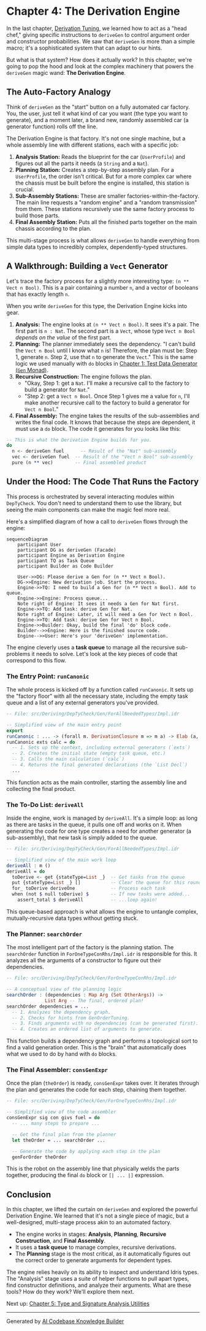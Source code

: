 # Chapter 4: The Derivation Engine

In the last chapter, [Derivation Tuning](03_derivation_tuning_.md), we learned how to act as a "head chef," giving specific instructions to `deriveGen` to control argument order and constructor probabilities. We saw that `deriveGen` is more than a simple macro; it's a sophisticated system that can adapt to our hints.

But what is that system? How does it actually work? In this chapter, we're going to pop the hood and look at the complex machinery that powers the `deriveGen` magic wand: **The Derivation Engine**.

## The Auto-Factory Analogy

Think of `deriveGen` as the "start" button on a fully automated car factory. You, the user, just tell it what kind of car you want (the type you want to generate), and a moment later, a brand new, randomly assembled car (a generator function) rolls off the line.

The Derivation Engine is that factory. It's not one single machine, but a whole assembly line with different stations, each with a specific job:
1.  **Analysis Station:** Reads the blueprint for the car (`UserProfile`) and figures out all the parts it needs (a `String` and a `Nat`).
2.  **Planning Station:** Creates a step-by-step assembly plan. For a `UserProfile`, the order isn't critical. But for a more complex car where the chassis must be built before the engine is installed, this station is crucial.
3.  **Sub-Assembly Stations:** These are smaller factories-within-the-factory. The main line requests a "random engine" and a "random transmission" from them. These stations recursively use the same factory process to build those parts.
4.  **Final Assembly Station:** Puts all the finished parts together on the main chassis according to the plan.

This multi-stage process is what allows `deriveGen` to handle everything from simple data types to incredibly complex, dependently-typed structures.

## A Walkthrough: Building a `Vect` Generator

Let's trace the factory process for a slightly more interesting type: `(n ** Vect n Bool)`. This is a pair containing a number `n`, and a vector of booleans that has exactly length `n`.

When you write `deriveGen` for this type, the Derivation Engine kicks into gear.

1.  **Analysis:** The engine looks at `(n ** Vect n Bool)`. It sees it's a pair. The first part is `n : Nat`. The second part is a `Vect`, whose type `Vect n Bool` *depends on the value* of the first part.
2.  **Planning:** The planner immediately sees the dependency. "I can't build the `Vect n Bool` until I know what `n` is! Therefore, the plan must be: Step 1, generate `n`. Step 2, use that `n` to generate the `Vect`." This is the same logic we used manually with `do` blocks in [Chapter 1: Test Data Generator (`Gen` Monad)](01_test_data_generator___gen__monad__.md).
3.  **Recursive Construction:** The engine follows the plan.
    *   "Okay, Step 1: get a `Nat`. I'll make a recursive call to the factory to build a generator for `Nat`."
    *   "Step 2: get a `Vect n Bool`. Once Step 1 gives me a value for `n`, I'll make another recursive call to the factory to build a generator for `Vect n Bool`."
4.  **Final Assembly:** The engine takes the results of the sub-assemblies and writes the final code. It knows that because the steps are dependent, it must use a `do` block. The code it generates for you looks like this:

```idris
-- This is what the Derivation Engine builds for you.
do
  n <- deriveGen fuel      -- Result of the "Nat" sub-assembly
  vec <- deriveGen fuel  -- Result of the "Vect n Bool" sub-assembly
  pure (n ** vec)        -- Final assembled product
```

## Under the Hood: The Code That Runs the Factory

This process is orchestrated by several interacting modules within `DepTyCheck`. You don't need to understand them to use the library, but seeing the main components can make the magic feel more real.

Here's a simplified diagram of how a call to `deriveGen` flows through the engine:

```mermaid
sequenceDiagram
    participant User
    participant DG as deriveGen (Facade)
    participant Engine as Derivation Engine
    participant TQ as Task Queue
    participant Builder as Code Builder

    User->>DG: Please derive a Gen for (n ** Vect n Bool).
    DG->>Engine: New derivation job. Start the process.
    Engine->>TQ: I need to build a Gen for (n ** Vect n Bool). Add to queue.
    Engine->>Engine: Process queue...
    Note right of Engine: It sees it needs a Gen for Nat first.
    Engine->>TQ: Add task: derive Gen for Nat.
    Note right of Engine: Later, it will need a Gen for Vect n Bool.
    Engine->>TQ: Add task: derive Gen for Vect n Bool.
    Engine->>Builder: Okay, build the final 'do' block code.
    Builder-->>Engine: Here is the finished source code.
    Engine-->>User: Here's your 'deriveGen' implementation.
```

The engine cleverly uses a **task queue** to manage all the recursive sub-problems it needs to solve. Let's look at the key pieces of code that correspond to this flow.

### The Entry Point: `runCanonic`

The whole process is kicked off by a function called `runCanonic`. It sets up the "factory floor" with all the necessary state, including the empty task queue and a list of any external generators you've provided.

```idris
-- File: src/Deriving/DepTyCheck/Gen/ForAllNeededTypes/Impl.idr

-- Simplified view of the main entry point
export
runCanonic : ... -> (forall m. DerivationClosure m => m a) -> Elab (a, List Decl)
runCanonic exts calc = do
  -- 1. Sets up the context, including external generators (`exts`)
  -- 2. Creates the initial state (empty task queue, etc.)
  -- 3. Calls the main calculation (`calc`)
  -- 4. Returns the final generated declarations (the `List Decl`)
  ...
```

This function acts as the main controller, starting the assembly line and collecting the final product.

### The To-Do List: `deriveAll`

Inside the engine, work is managed by `deriveAll`. It's a simple loop: as long as there are tasks in the queue, it pulls one off and works on it. When generating the code for one type creates a need for another generator (a sub-assembly), that new task is simply added to the queue.

```idris
-- File: src/Deriving/DepTyCheck/Gen/ForAllNeededTypes/Impl.idr

-- Simplified view of the main work loop
deriveAll : m ()
deriveAll = do
  toDerive <- get {stateType=List _}  -- Get tasks from the queue
  put {stateType=List _} []           -- Clear the queue for this round
  for_ toDerive deriveOne             -- Process each task
  when (not $ null toDerive) $        -- If new tasks were added...
    assert_total $ deriveAll          -- ...loop again!
```
This queue-based approach is what allows the engine to untangle complex, mutually-recursive data types without getting stuck.

### The Planner: `searchOrder`

The most intelligent part of the factory is the planning station. The `searchOrder` function in `ForOneTypeConRhs/Impl.idr` is responsible for this. It analyzes all the arguments of a constructor to figure out their dependencies.

```idris
-- File: src/Deriving/DepTyCheck/Gen/ForOneTypeConRhs/Impl.idr

-- A conceptual view of the planning logic
searchOrder : (dependencies : Map Arg (Set OtherArgs)) ->
              List Arg -- The final, ordered plan!
searchOrder dependencies = ...
  -- 1. Analyzes the dependency graph.
  -- 2. Checks for hints from GenOrderTuning.
  -- 3. Finds arguments with no dependencies (can be generated first).
  -- 4. Creates an ordered list of arguments to generate.
```

This function builds a dependency graph and performs a topological sort to find a valid generation order. This is the "brain" that automatically does what we used to do by hand with `do` blocks.

### The Final Assembler: `consGenExpr`

Once the plan (`theOrder`) is ready, `consGenExpr` takes over. It iterates through the plan and generates the code for each step, chaining them together.

```idris
-- File: src/Deriving/DepTyCheck/Gen/ForOneTypeConRhs/Impl.idr

-- Simplified view of the code assembler
consGenExpr sig con givs fuel = do
  -- ... many steps to prepare ...

  -- Get the final plan from the planner
  let theOrder = ... searchOrder ...

  -- Generate the code by applying each step in the plan
  genForOrder theOrder
```
This is the robot on the assembly line that physically welds the parts together, producing the final `do` block or `[| ... |]` expression.

## Conclusion

In this chapter, we lifted the curtain on `deriveGen` and explored the powerful Derivation Engine. We learned that it's not a single piece of magic, but a well-designed, multi-stage process akin to an automated factory.

-   The engine works in stages: **Analysis**, **Planning**, **Recursive Construction**, and **Final Assembly**.
-   It uses a **task queue** to manage complex, recursive derivations.
-   The **Planning** stage is the most critical, as it automatically figures out the correct order to generate arguments for dependent types.

The engine relies heavily on its ability to inspect and understand Idris types. The "Analysis" stage uses a suite of helper functions to pull apart types, find constructor definitions, and analyze their arguments. What are these tools? How do they work? We'll explore them next.

Next up: [Chapter 5: Type and Signature Analysis Utilities](05_type_and_signature_analysis_utilities_.md)

---

Generated by [AI Codebase Knowledge Builder](https://github.com/The-Pocket/Tutorial-Codebase-Knowledge)